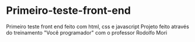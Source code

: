 # Primeiro-teste-front-end
Primeiro teste front end feito com html, css e javascript
Projeto feito através do treinamento "Você programador" com o professor Rodolfo Mori
